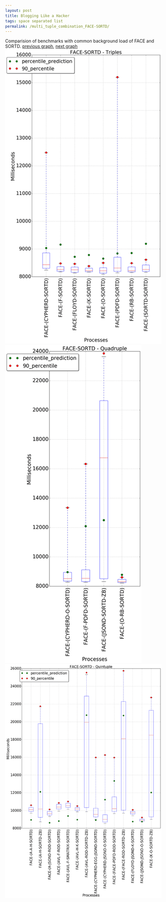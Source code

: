 ```yaml
---
layout: post
title: Blogging Like a Hacker
tags: space separated list
permalink: /multi_tuple_combination_FACE-SORTD/
---
```


Comparision of benchmarks with common background load of FACE and SORTD.
[previous graph](../multi_tuple_combination_FACE-SMATRIX/), [next graph](../multi_tuple_combination_FACE-ZB/)
<img src="./images/triple/FACE/FACE-SORTD_box.png" alt="graph figure"><img src="./images/quadruple/FACE/FACE-SORTD_box.png" alt="graph figure"><img src="./images/quintuple/FACE/FACE-SORTD_box.png" alt="graph figure">